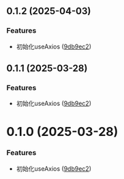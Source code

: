 ## 0.1.2 (2025-04-03)


### Features

* 初始化useAxios ([9db9ec2](https://github.com/vfiee/vii/commit/9db9ec23a41ae4e907f6a55b8df05cc848085e38))



## 0.1.1 (2025-03-28)


### Features

* 初始化useAxios ([9db9ec2](https://github.com/vfiee/vii/commit/9db9ec23a41ae4e907f6a55b8df05cc848085e38))



# 0.1.0 (2025-03-28)


### Features

* 初始化useAxios ([9db9ec2](https://github.com/vfiee/vii/commit/9db9ec23a41ae4e907f6a55b8df05cc848085e38))



